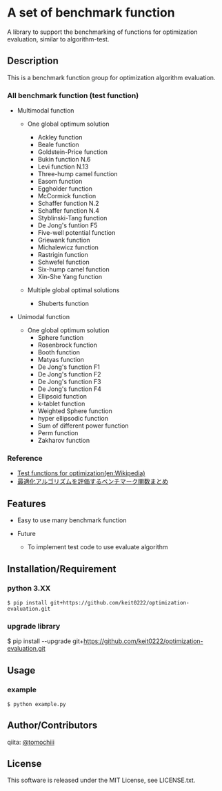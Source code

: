 # A set of benchmark function

A library to support the benchmarking of functions for optimization evaluation, similar to algorithm-test.

## Description

This is a benchmark function group for optimization algorithm evaluation.

### All benchmark function (test function)
- Multimodal function
  - One global optimum solution
    - Ackley function
    - Beale function
    - Goldstein-Price function
    - Bukin function N.6
    - Levi function N.13
    - Three-hump camel function
    - Easom function
    - Eggholder function
    - McCormick function
    - Schaffer function N.2
    - Schaffer function N.4
    - Styblinski-Tang function
    - De Jong's funtion F5
    - Five-well potential function
    - Griewank function
    - Michalewicz function
    - Rastrigin function
    - Schwefel function
    - Six-hump camel function
    - Xin-She Yang function

  - Multiple global optimal solutions
      - Shuberts function

- Unimodal function
  - One global optimum solution
    - Sphere function
    - Rosenbrock function
    - Booth function
    - Matyas function
    - De Jong's function F1
    - De Jong's function F2
    - De Jong's function F3
    - De Jong's function F4
    - Ellipsoid function
    - k-tablet function
    - Weighted Sphere function
    - hyper ellipsodic function
    - Sum of different power function
    - Perm function
    - Zakharov function

### Reference
- [Test functions for optimization(en:Wikipedia)](http://en.wikipedia.org/wiki/Test_functions_for_optimization)
- [最適化アルゴリズムを評価するベンチマーク関数まとめ](http://qiita.com/tomitomi3/items/d4318bf7afbc1c835dda#ackley-function)

## Features

- Easy to use many benchmark function

- Future
  - To implement test code to use evaluate algorithm

## Installation/Requirement

### python 3.XX
	$ pip install git+https://github.com/keit0222/optimization-evaluation.git

### upgrade library  
  $ pip install --upgrade git+https://github.com/keit0222/optimization-evaluation.git

## Usage

### example

`$ python example.py`

## Author/Contributors

qiita: [@tomochiii](http://qiita.com/tomochiii)

## License

This software is released under the MIT License, see LICENSE.txt.
